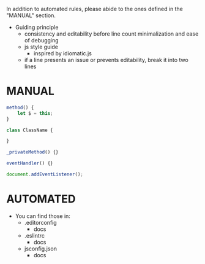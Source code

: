 
In addition to automated rules, please abide to the ones defined in the "MANUAL" section.

- Guiding principle
    - consistency and editability before line count minimalization and ease of debugging
    - js style guide
        - inspired by idiomatic.js
    - if a line presents an issue or prevents editability, break it into two lines

# MANUAL

```js
method() {
    let $ = this;
}
```

```js
class ClassName {

}
```

````js
_privateMethod() {}
````

````js
eventHandler() {}
````

````js
document.addEventListener();
````

# AUTOMATED

- You can find those in:
    - .editorconfig
        - docs
    - .eslintrc
        - docs
    - jsconfig.json
        - docs